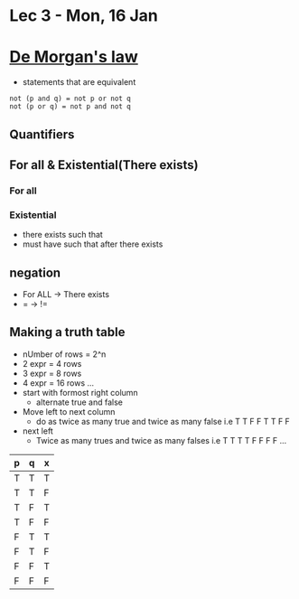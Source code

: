 # Lec 3 - Mon, 16 Jan

# [De Morgan's law](https://en.wikipedia.org/wiki/De_Morgan%27s_laws)

- statements that are equivalent

```
not (p and q) = not p or not q
not (p or q) = not p and not q
```

## Quantifiers

## For all & Existential(There exists)

### For all

### Existential

- there exists such that
- must have such that after there exists

## negation

- For ALL -> There exists
- = -> !=

## Making a truth table

- nUmber of rows = 2^n
- 2 expr = 4 rows
- 3 expr = 8 rows
- 4 expr = 16 rows
  ...
- start with formost right column
  - alternate true and false
- Move left to next column
  - do as twice as many true and twice as many false i.e T T F F T T F F
- next left
  - Twice as many trues and twice as many falses i.e T T T T F F F F ...

| p   | q   | x   |
| --- | --- | --- |
| T   | T   | T   |
| T   | T   | F   |
| T   | F   | T   |
| T   | F   | F   |
| F   | T   | T   |
| F   | T   | F   |
| F   | F   | T   |
| F   | F   | F   |

